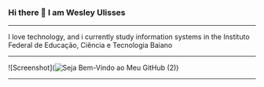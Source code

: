 ### Hi there 👋 I am Wesley Ulisses
___________________________________________________________________________________________________________________________________________________
I love technology, and i currently study information systems in the Instituto Federal de Educação, Ciência e Tecnologia Baiano
___________________________________________________________________________________________________________________________________________________
![Screenshot](![Seja Bem-Vindo ao Meu GitHub (2)](https://user-images.githubusercontent.com/90068576/132256373-15b90743-41d3-45f1-8198-5a9e99b5dee4.gif))
___________________________________________________________________________________________________________________________________________________

